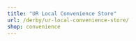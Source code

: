 ```yaml
---
title: "UR Local Convenience Store"
url: /derby/ur-local-convenience-store/
shop: convenience
---
```

